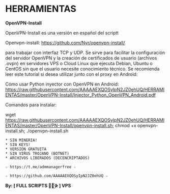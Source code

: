 ﻿# HERRAMIENTAS

**OpenVPN-Install**

OpenVPN-Install es una versión en español del scriptt 

Openvpn-install: https://github.com/Nyr/openvpn-install/

 para trabajar con interfaz TCP y UDP. Se sirve para facilitar la configuración del servidor OpenVPN y la creación de certificados de usuario (archivos .ovpn) en servidores VPS o Cloud Linux que ejecuta Debian, Ubuntu o CentOS sin que el usuario necesite conocimiento técnico.
Se recomienda leer este tutorial si desea utilizar junto con el proxy en Android: 

Cómo usar Python inyector con OpenVPN en Android: https://raw.githubusercontent.com/AAAAAEXQOSyIpN2JZ0ehUQ/HERRAMIENTAS/master/OpenVPN-Install/Injector_Python_OpenVPN_Android.pdf

Comandos para instalar: 

wget https://raw.githubusercontent.com/AAAAAEXQOSyIpN2JZ0ehUQ/HERRAMIENTAS/master/OpenVPN-Install/openvpn-install.sh; chmod +x openvpn-install.sh; ./openvpn-install.sh

```
* SIN MINERIA! 
* SIN KEYS! 
* VERSION GRATUITA 
* SIN VIRUS TROJANO (BOTNET) 
* ARCHIVOS LIBERADOS (DECENCRIPTADOS)
```

```
☆ https://t.me/admmanagerfree ☆

☆ https://github.com/AAAAAEXQOSyIpN2JZ0ehUQ ☆
```

**By: [ FULL SCRIPTS ⃘⃤꙰✰ ] VPS**